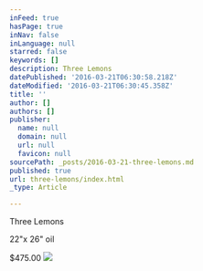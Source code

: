 ```yaml
---
inFeed: true
hasPage: true
inNav: false
inLanguage: null
starred: false
keywords: []
description: Three Lemons
datePublished: '2016-03-21T06:30:58.218Z'
dateModified: '2016-03-21T06:30:45.358Z'
title: ''
author: []
authors: []
publisher:
  name: null
  domain: null
  url: null
  favicon: null
sourcePath: _posts/2016-03-21-three-lemons.md
published: true
url: three-lemons/index.html
_type: Article

---
```

Three Lemons

22"x 26" oil

$475.00
![](https://the-grid-user-content.s3-us-west-2.amazonaws.com/a5678a8d-aa42-4578-aa39-317e6006592a.jpg)